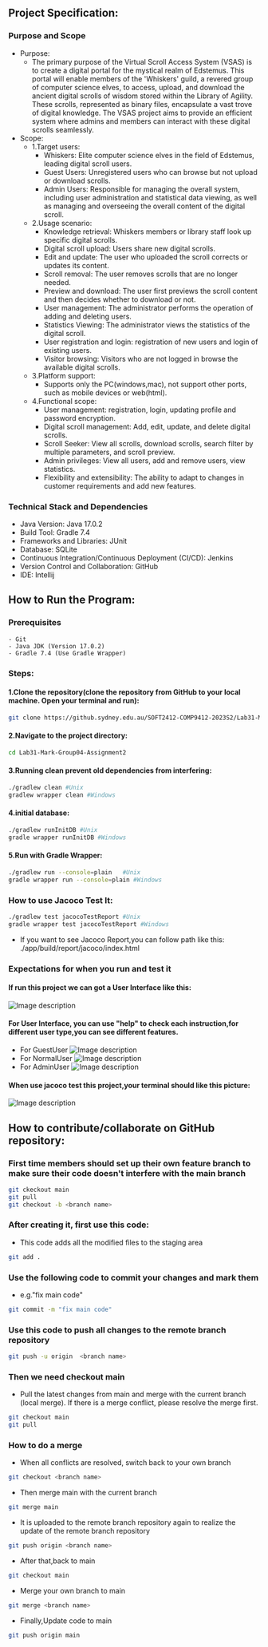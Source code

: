 ## Project Specification:

### Purpose and Scope

- Purpose:
    - The primary purpose of the Virtual Scroll Access System (VSAS) is to create a digital portal for the mystical realm of Edstemus. This portal will enable members of the 'Whiskers' guild, a revered group of computer science elves, to access, upload, and download the ancient digital scrolls of wisdom stored within the Library of Agility. These scrolls, represented as binary files, encapsulate a vast trove of digital knowledge. The VSAS project aims to provide an efficient system where admins and members can interact with these digital scrolls seamlessly.
- Scope:
    - 1.Target users:
        - Whiskers: Elite computer science elves in the field of Edstemus, leading digital scroll users.
        - Guest Users: Unregistered users who can browse but not upload or download scrolls.
        - Admin Users: Responsible for managing the overall system, including user administration and statistical data viewing, as well as managing and overseeing the overall content of the digital scroll.
    - 2.Usage scenario:
        - Knowledge retrieval: Whiskers members or library staff look up specific digital scrolls.
        - Digital scroll upload: Users share new digital scrolls.
        - Edit and update: The user who uploaded the scroll corrects or updates its content.
        - Scroll removal: The user removes scrolls that are no longer needed.
        - Preview and download: The user first previews the scroll content and then decides whether to download or not.
        - User management: The administrator performs the operation of adding and deleting users.
        - Statistics Viewing: The administrator views the statistics of the digital scroll.
        - User registration and login: registration of new users and login of existing users.
        - Visitor browsing: Visitors who are not logged in browse the available digital scrolls.
    - 3.Platform support:
        - Supports only the PC(windows,mac), not support other ports, such as mobile devices or web(html).
    - 4.Functional scope:
        - User management: registration, login, updating profile and password encryption.
        - Digital scroll management: Add, edit, update, and delete digital scrolls.
        - Scroll Seeker: View all scrolls, download scrolls, search filter by multiple parameters, and scroll preview.
        - Admin privileges: View all users, add and remove users, view statistics.
        - Flexibility and extensibility: The ability to adapt to changes in customer requirements and add new features.

### Technical Stack and Dependencies
- Java Version: Java 17.0.2
- Build Tool: Gradle 7.4
- Frameworks and Libraries: JUnit
- Database: SQLite
- Continuous Integration/Continuous Deployment (CI/CD): Jenkins
- Version Control and Collaboration: GitHub
- IDE: Intellij


## How to Run the Program:

### Prerequisites
    - Git
    - Java JDK (Version 17.0.2)
    - Gradle 7.4 (Use Gradle Wrapper)

### Steps:
#### 1.Clone the repository(clone the repository from GitHub to your local machine. Open your terminal and run):
```bash
git clone https://github.sydney.edu.au/SOFT2412-COMP9412-2023S2/Lab31-Mark-Group04-Assignment2.git
```
#### 2.Navigate to the project directory:
```bash
cd Lab31-Mark-Group04-Assignment2
```
#### 3.Running clean prevent old dependencies from interfering:
```bash
./gradlew clean #Unix
gradlew wrapper clean #Windows
```
#### 4.initial database:
```bash
./gradlew runInitDB #Unix
gradle wrapper runInitDB #Windows
```
#### 5.Run with Gradle Wrapper:
```bash
./gradlew run --console=plain   #Unix
gradle wrapper run --console=plain #Windows
```

### How to use Jacoco Test It:

```bash
./gradlew test jacocoTestReport #Unix
gradle wrapper test jacocoTestReport #Windows
```
- If you want to see Jacoco Report,you can follow path like this: ./app/build/report/jacoco/index.html
### Expectations for when you run and test it
#### If run this project we can got a User Interface like this:
![Image description](IMG/UI.jpg)
#### For User Interface, you can use "help" to check each instruction,for different user type,you can see different features.
- For GuestUser
![Image description](IMG/GuestUser.jpg)
- For NormalUser
![Image description](IMG/NormalUser.jpg)
- For AdminUser
![Image description](IMG/AdminUser.jpg)

#### When use jacoco test this project,your terminal should like this picture:
![Image description](IMG/runJacocoTest.jpg)

## How to contribute/collaborate on GitHub repository:

### First time members should set up their own feature branch to make sure their code doesn't interfere with the main branch
```bash
git ckeckout main 
git pull 
git checkout -b <branch name>
```
### After creating it, first use this code:
- This code adds all the modified files to the staging area
```bash
git add .
```

### Use the following code to commit your changes and mark them
- e.g."fix main code"
```bash
git commit -m "fix main code"
```

### Use this code to push all changes to the remote branch repository

```bash
git push -u origin  <branch name>
```

### Then we need checkout main
- Pull the latest changes from main and merge with the current branch (local merge). If there is a merge conflict, please resolve the merge first.
```bash
git checkout main
git pull 
```
### How to do a merge
- When all conflicts are resolved, switch back to your own branch
```bash
git checkout <branch name>
```
- Then merge main with the current branch
```bash
git merge main
```
- It is uploaded to the remote branch repository again to realize the update of the remote branch repository
```bash
git push origin <branch name>
```
- After that,back to main
```bash
git checkout main
```
- Merge your own branch to main
```bash
git merge <branch name>
```
- Finally,Update code to main
```bash
git push origin main
```